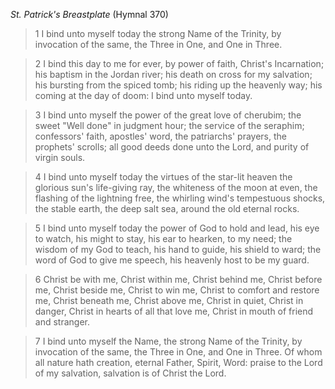 _St. Patrick's Breastplate_ (Hymnal 370)

> 1
I bind unto myself today
the strong Name of the Trinity,
by invocation of the same,
the Three in One, and One in Three.

> 2
I bind this day to me for ever,
by power of faith, Christ's Incarnation;
his baptism in the Jordan river;
his death on cross for my salvation;
his bursting from the spiced tomb;
his riding up the heavenly way;
his coming at the day of doom:
I bind unto myself today.

> 3
I bind unto myself the power
of the great love of cherubim;
the sweet "Well done" in judgment hour;
the service of the seraphim;
confessors' faith, apostles' word,
the patriarchs' prayers, the prophets' scrolls;
all good deeds done unto the Lord,
and purity of virgin souls.

> 4
I bind unto myself today
the virtues of the star-lit heaven
the glorious sun's life-giving ray,
the whiteness of the moon at even,
the flashing of the lightning free,
the whirling wind's tempestuous shocks,
the stable earth, the deep salt sea,
around the old eternal rocks.

> 5
I bind unto myself today
the power of God to hold and lead,
his eye to watch, his might to stay,
his ear to hearken, to my need;
the wisdom of my God to teach,
his hand to guide, his shield to ward;
the word of God to give me speech,
his heavenly host to be my guard.

> 6
Christ be with me, Christ within me,
Christ behind me, Christ before me,
Christ beside me, Christ to win me,
Christ to comfort and restore me,
Christ beneath me, Christ above me,
Christ in quiet, Christ in danger,
Christ in hearts of all that love me,
Christ in mouth of friend and stranger.

> 7
I bind unto myself the Name,
the strong Name of the Trinity,
by invocation of the same,
the Three in One, and One in Three.
Of whom all nature hath creation,
eternal Father, Spirit, Word:
praise to the Lord of my salvation,
salvation is of Christ the Lord.
